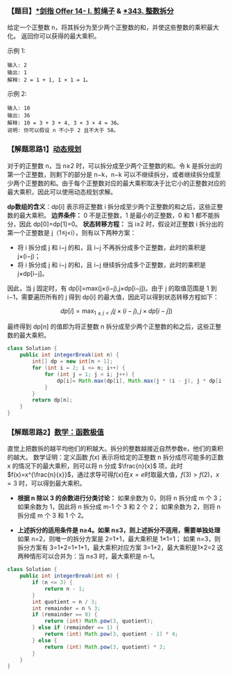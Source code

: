 ### 【题目】[*剑指 Offer 14- I. 剪绳子](https://leetcode-cn.com/problems/jian-sheng-zi-lcof/) & [*343. 整数拆分](https://leetcode-cn.com/problems/integer-break/)
给定一个正整数 n，将其拆分为至少两个正整数的和，并使这些整数的乘积最大化。 返回你可以获得的最大乘积。

示例 1:

	输入: 2
	输出: 1
	解释: 2 = 1 + 1, 1 × 1 = 1。
示例 2:

	输入: 10
	输出: 36
	解释: 10 = 3 + 3 + 4, 3 × 3 × 4 = 36。
	说明: 你可以假设 n 不小于 2 且不大于 58。

### 【解题思路1】[动态规划](https://leetcode-cn.com/problems/integer-break/solution/zheng-shu-chai-fen-by-leetcode-solution/)
对于的正整数 n，当 n≥2 时，可以拆分成至少两个正整数的和。令 k 是拆分出的第一个正整数，则剩下的部分是 n−k，n−k 可以不继续拆分，或者继续拆分成至少两个正整数的和。由于每个正整数对应的最大乘积取决于比它小的正整数对应的最大乘积，因此可以使用动态规划求解。

**dp数组的含义**：dp[i] 表示将正整数 i 拆分成至少两个正整数的和之后，这些正整数的最大乘积。
**边界条件：** 0 不是正整数，1 是最小的正整数，0 和 1 都不能拆分，因此 dp[0]=dp[1]=0。
**状态转移方程：**
当 i≥2 时，假设对正整数 i 拆分出的第一个正整数是 j（1≤j<i），则有以下两种方案：

- 将 i 拆分成 j 和 i−j 的和，且 i−j 不再拆分成多个正整数，此时的乘积是 j×(i−j)；
- 将 i 拆分成 j 和 i−j 的和，且 i−j 继续拆分成多个正整数，此时的乘积是 j×dp[i−j]。

因此，当 j 固定时，有 dp[i]=max(j×(i−j),j×dp[i−j])。由于 j 的取值范围是 1 到 i−1，需要遍历所有的 j 得到 dp[i] 的最大值，因此可以得到状态转移方程如下：

$$
dp[i]= \max_{1≤j<i} {(j×(i−j),j×dp[i−j])}
$$

最终得到 dp[n] 的值即为将正整数 n 拆分成至少两个正整数的和之后，这些正整数的最大乘积。

```java
class Solution {
    public int integerBreak(int n) {
        int[] dp = new int[n + 1];
        for (int i = 2; i <= n; i++) {
            for (int j = 1; j < i; j++) {
                dp[i]= Math.max(dp[i], Math.max(j * (i - j), j * dp[i - j]));
            }
        }
        return dp[n];
    }
}
```

### 【解题思路2】[数学：函数极值](https://leetcode-cn.com/problems/integer-break/solution/zheng-shu-chai-fen-by-leetcode-solution/)
直觉上把数拆的越平均他们的积越大。拆分的整数越接近自然参数e，他们的乘积的越大。
数学证明：定义函数 $f(x)$ 表示将给定的正整数 n 拆分成尽可能多的正数 x 的情况下的最大乘积，则可以将 n 分成 $\frac{n}{x}$ 项，此时 $f(x)=x^{\frac{n}{x}}$，通过求导可得$f(x)$在$x=e$时取最大值，$f(3)>f(2)$，$x=3$ 时，可以得到最大乘积。
- **根据 n 除以 3 的余数进行分类讨论：**
如果余数为 0，则将 n 拆分成 m 个 3；
如果余数为 1，因此将 n 拆分成 m-1 个 3 和 2 个 2；
如果余数为 2，则将 n 拆分成 m 个 3 和 1 个 2。

- **上述拆分的适用条件是 n≥4。如果 n≤3，则上述拆分不适用，需要单独处理**
如果 n=2，则唯一的拆分方案是 2=1+1，最大乘积是 1×1=1；
如果 n=3，则拆分方案有 3=1+2=1+1+1，最大乘积对应方案 3=1+2，最大乘积是1×2=2
这两种情形可以合并为：当 n≤3 时，最大乘积是 n-1。

```java
class Solution {
    public int integerBreak(int n) {
        if (n <= 3) {
            return n - 1;
        }
        int quotient = n / 3;
        int remainder = n % 3;
        if (remainder == 0) {
            return (int) Math.pow(3, quotient);
        } else if (remainder == 1) {
            return (int) Math.pow(3, quotient - 1) * 4;
        } else {
            return (int) Math.pow(3, quotient) * 2;
        }
    }
}
```